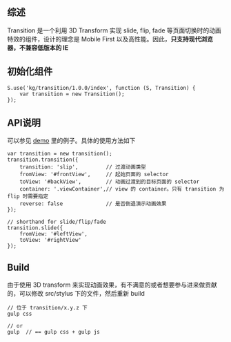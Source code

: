 ## 综述

Transition 是一个利用 3D Transform 实现 slide, flip, fade 等页面切换时的动画特效的组件，设计的理念是 Mobile First 以及高性能。因此，**只支持现代浏览器，不兼容低版本的 IE**

## 初始化组件

```
S.use('kg/transition/1.0.0/index', function (S, Transition) {
    var transition = new Transition();
});
```

## API说明
可以参见 [demo](../demo/index.html) 里的例子。具体的使用方法如下

```
var transition = new transition();
transition.transition({
    transition: 'slip',         // 过渡动画类型
    fromView: '#frontView',     // 起始页面的 selector
    toView: '#backView',        // 动画过渡到的目标页面的 selector
    container: '.viewContainer',// view 的 container。只有 transition 为 flip 时需要指定
    reverse: false              // 是否倒退演示动画效果
});

// shorthand for slide/flip/fade
transition.slide({
    fromView: '#leftView',
    toView: '#rightView'
});
```

## Build
由于使用 3D transform 来实现动画效果，有不满意的或者想要参与进来做贡献的，可以修改 src/stylus 下的文件，然后重新 build
```
// 位于 transition/x.y.z 下
gulp css

// or
gulp  // == gulp css + gulp js
```
